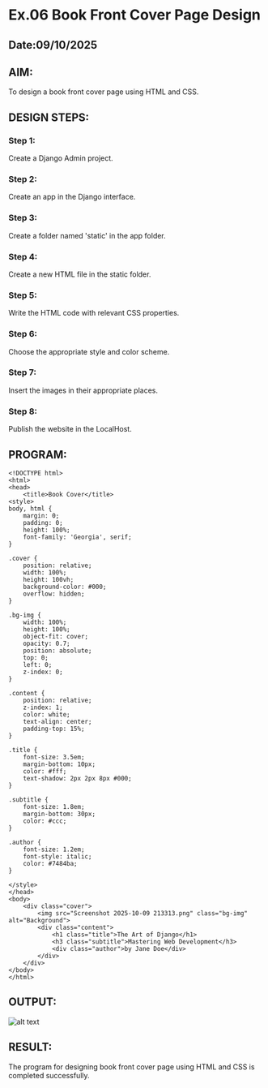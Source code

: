 # Ex.06 Book Front Cover Page Design
## Date:09/10/2025

## AIM:
To design a book front cover page using HTML and CSS.

## DESIGN STEPS:

### Step 1:
Create a Django Admin project.

### Step 2:
Create an app in the Django interface.

### Step 3:
Create a folder named 'static' in the app folder.

### Step 4:
Create a new HTML file in the static folder.

### Step 5:
Write the HTML code with relevant CSS properties.

### Step 6:
Choose the appropriate style and color scheme.

### Step 7:
Insert the images in their appropriate places.

### Step 8:
Publish the website in the LocalHost.

## PROGRAM:

```
<!DOCTYPE html>
<html>
<head>
    <title>Book Cover</title>
<style>
body, html {
    margin: 0;
    padding: 0;
    height: 100%;
    font-family: 'Georgia', serif;
}

.cover {
    position: relative;
    width: 100%;
    height: 100vh;
    background-color: #000;
    overflow: hidden;
}

.bg-img {
    width: 100%;
    height: 100%;
    object-fit: cover;
    opacity: 0.7;
    position: absolute;
    top: 0;
    left: 0;
    z-index: 0;
}

.content {
    position: relative;
    z-index: 1;
    color: white;
    text-align: center;
    padding-top: 15%;
}

.title {
    font-size: 3.5em;
    margin-bottom: 10px;
    color: #fff;
    text-shadow: 2px 2px 8px #000;
}

.subtitle {
    font-size: 1.8em;
    margin-bottom: 30px;
    color: #ccc;
}

.author {
    font-size: 1.2em;
    font-style: italic;
    color: #7484ba;
}

</style>
</head>
<body>
    <div class="cover">
        <img src="Screenshot 2025-10-09 213313.png" class="bg-img" alt="Background">
        <div class="content">
            <h1 class="title">The Art of Django</h1>
            <h3 class="subtitle">Mastering Web Development</h3>
            <div class="author">by Jane Doe</div>
        </div>
    </div>
</body>
</html>

```

## OUTPUT:

![alt text](<Screenshot (59).png>)

## RESULT:
The program for designing book front cover page using HTML and CSS is completed successfully.
